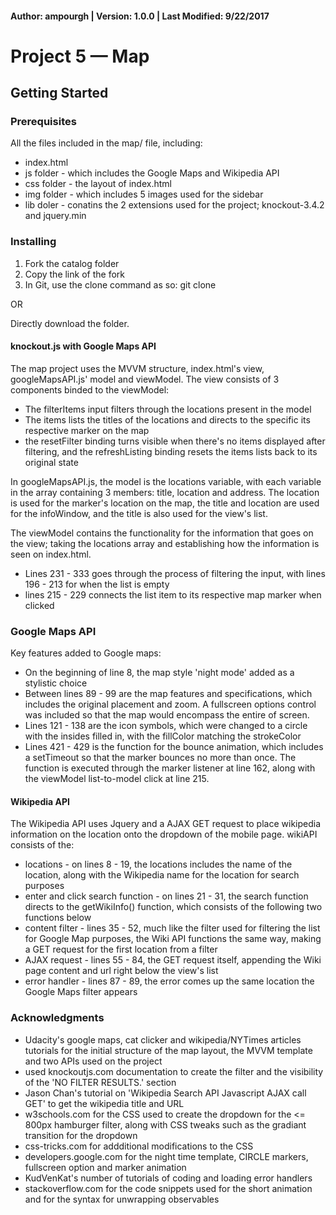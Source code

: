 #### Author: ampourgh | Version: 1.0.0 | Last Modified: 9/22/2017

# Project 5 — Map

## Getting Started

### Prerequisites
All the files included in the map/ file, including:
* index.html
* js folder - which includes the Google Maps and Wikipedia API 
* css folder - the layout of index.html
* img folder - which includes 5 images used for the sidebar
* lib doler - conatins the 2 extensions used for the project; knockout-3.4.2 and jquery.min

### Installing
1. Fork the catalog folder
2. Copy the link of the fork
3. In Git, use the clone command as so: git clone <forked url> <folder name>
  
OR

Directly download the folder.

#### knockout.js with Google Maps API
The map project uses the MVVM structure, index.html's view, googleMapsAPI.js' model and viewModel. The view consists of 3 components binded to the viewModel:
* The filterItems input filters through the locations present in the model
* The items lists the titles of the locations and directs to the specific its respective marker on the map
* the resetFilter binding turns visible when there's no items displayed after filtering, and the refreshListing binding resets the items lists back to its original state

In googleMapsAPI.js, the model is the locations variable, with each variable in the array containing 3 members: title, location and address. The location is used for the marker's location on the map, the title and location are used for the infoWindow, and the title is also used for the view's list.

The viewModel contains the functionality for the information that goes on the view; taking the locations array and establishing how the information is seen on index.html. 
* Lines 231 - 333 goes through the process of filtering the input, with lines 196 - 213 for when the list is empty
* lines 215 - 229 connects the list item to its respective map marker when clicked

### Google Maps API

Key features added to Google maps:
* On the beginning of line 8, the map style 'night mode' added as a stylistic choice
* Between lines 89 - 99 are the map features and specifications, which includes the original placement and zoom. A fullscreen options control was included so that the map would encompass the entire of screen.
* Lines 121 - 138 are the icon symbols, which were changed to a circle with the insides filled in, with the fillColor matching the strokeColor
* Lines 421 - 429 is the function for the bounce animation, which includes a setTimeout so that the marker bounces no more than once. The function is executed through the marker listener at line 162, along with the viewModel list-to-model click at line 215.

#### Wikipedia API

The Wikipedia API uses Jquery and a AJAX GET request to place wikipedia information on the location onto the dropdown of the mobile page. 
wikiAPI consists of the:
* locations - on lines 8 - 19, the locations includes the name of the location, along with the Wikipedia name for the location for search purposes
* enter and click search function - on lines 21 - 31, the search function directs to the getWikiInfo() function, which consists of the following two functions below
* content filter - lines 35 - 52, much like the filter used for filtering the list for Google Map purposes, the Wiki API functions the same way, making a GET request for the first location from a filter
* AJAX request - lines 55 - 84, the GET request itself, appending the Wiki page content and url right below the view's list
* error handler - lines 87 - 89, the error comes up the same location the Google Maps filter appears


### Acknowledgments
* Udacity's google maps, cat clicker and wikipedia/NYTimes articles tutorials for the initial structure of the map layout, the MVVM template and two APIs used on the project
* used knockoutjs.com documentation to create the filter and the visibility of the 'NO FILTER RESULTS.' section
* Jason Chan's tutorial on 'Wikipedia Search API Javascript AJAX call GET' to get the wikipedia title and URL
* w3schools.com for the CSS used to create the dropdown for the <= 800px hamburger filter, along with CSS tweaks such as the gradiant transition for the dropdown
* css-tricks.com for addditional modifications to the CSS
* developers.google.com for the night time template, CIRCLE markers, fullscreen option and marker animation
* KudVenKat's number of tutorials of coding and loading error handlers
* stackoverflow.com for the code snippets used for the short animation and for the syntax for unwrapping observables
